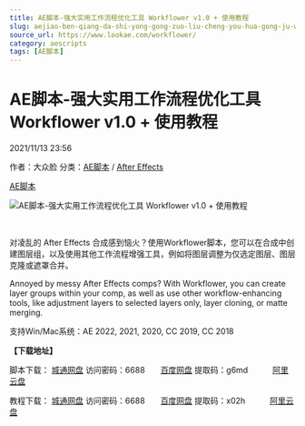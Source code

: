 ```yaml
---
title: AE脚本-强大实用工作流程优化工具 Workflower v1.0 + 使用教程
slug: aejiao-ben-qiang-da-shi-yong-gong-zuo-liu-cheng-you-hua-gong-ju-workflower-v1-0-shi-yong-jiao-cheng
source_url: https://www.lookae.com/workflower/
category: aescripts
tags: [AE脚本]
---
```

# AE脚本-强大实用工作流程优化工具 Workflower v1.0 + 使用教程

2021/11/13 23:56

作者：大众脸
分类：[AE脚本](https://www.lookae.com/after-effects/aescripts/) / [After Effects](https://www.lookae.com/after-effects/)

[AE脚本](https://www.lookae.com/tag/ae%e8%84%9a%e6%9c%ac/)

![AE脚本-强大实用工作流程优化工具 Workflower v1.0 + 使用教程](https://www.lookae.com/wp-content/uploads/2021/11/Workflower.jpg "AE脚本-强大实用工作流程优化工具 Workflower v1.0 + 使用教程-LookAE.com")

[﻿﻿﻿](https://cloud.video.taobao.com//play/u/705956171/p/1/e/6/t/1/337350239866.mp4)

对凌乱的 After Effects 合成感到恼火？使用Workflower脚本，您可以在合成中创建图层组，以及使用其他工作流程增强工具，例如将图层调整为仅选定图层、图层克隆或遮罩合并。

Annoyed by messy After Effects comps? With Workflower, you can create layer groups within your comp, as well as use other workflow-enhancing tools, like adjustment layers to selected layers only, layer cloning, or matte merging.

支持Win/Mac系统：AE 2022, 2021, 2020, CC 2019, CC 2018

**【下载地址】**

脚本下载： [城通网盘](https://url62.ctfile.com/f/680462-520634218-371988) 访问密码：6688       [百度网盘](https://pan.baidu.com/s/14CjvF5-G1PzHiJ1QPyrEJQ) 提取码：g6md           [阿里云盘](https://www.aliyundrive.com/s/h3TV17wqUVg)

教程下载： [城通网盘](https://url62.ctfile.com/f/680462-520634784-41200a) 访问密码：6688       [百度网盘](https://pan.baidu.com/s/1dljmp0JE8CzG7VVmwubheg) 提取码：x02h           [阿里云盘](https://www.aliyundrive.com/s/Ds7j7Eb4ciG)
